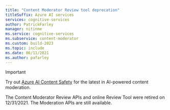 ```yaml
---
title: "Content Moderator Review tool deprecation"
titleSuffix: Azure AI services
services: cognitive-services
author: PatrickFarley
manager: nitinme
ms.service: cognitive-services
ms.subservice: content-moderator
ms.custom: build-2023
ms.topic: include
ms.date: 06/11/2021
ms.author: pafarley
---
```


> [!IMPORTANT]
> 
> Try out [Azure AI Content Safety](../../content-safety/overview.md) for the latest in AI-powered content moderation.
>
> The Content Moderator Review APIs and online Review Tool were retired on 12/31/2021. The Moderation APIs are still available.
